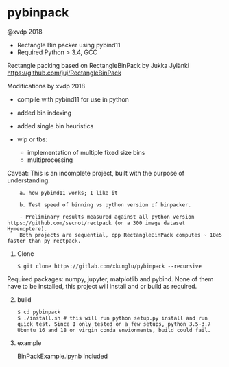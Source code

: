 pybinpack
=========
@xvdp 2018

* Rectangle Bin packer using pybind11
* Required Python > 3.4, GCC

Rectangle packing based on RectangleBinPack by Jukka Jylänki
https://github.com/juj/RectangleBinPack 

Modifications by xvdp 2018
* compile with pybind11 for use in python
* added bin indexing 
* added single bin heuristics

* wip or tbs: 
    * implementation of multiple fixed size bins
    * multiprocessing

Caveat:
    This is an incomplete project, built with the purpose of understanding:

        a. how pybind11 works; I like it

        b. Test speed of binning vs python version of binpacker.

        - Preliminary results measured against all python version https://github.com/secnot/rectpack (on a 300 image dataset Hymenoptere).
        Both projects are sequential, cpp RectangleBinPack computes ~ 10e5 faster than py rectpack.

1. Clone
    ```
    $ git clone https://gitlab.com/xkunglu/pybinpack --recursive
    ```
Required packages: numpy, jupyter, matplotlib and pybind. None of them have to be installed, this project will install and or build as required.


2. build
    ```
    $ cd pybinpack
    $ ./install.sh # this will run python setup.py install and run quick test. Since I only tested on a few setups, python 3.5-3.7 Ubuntu 16 and 18 on virgin conda envionments, build could fail.
    ```
 3. example

    BinPackExample.ipynb included
    


